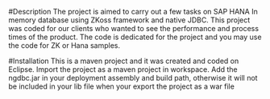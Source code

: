 #Description
The project is aimed to carry out a few tasks on SAP HANA In memory database using ZKoss framework and native JDBC.
This project was coded for our clients who wanted to see the performance and process times of the product.
The code is dedicated for the project and you may use the code for ZK or Hana samples.

#Installation
This is a maven project and it was created and coded on Eclipse. Import the project as a maven project in workspace.
Add the ngdbc.jar in your deployment assembly and build path, otherwise it will not be included in your lib file
when your export the project as a war file
